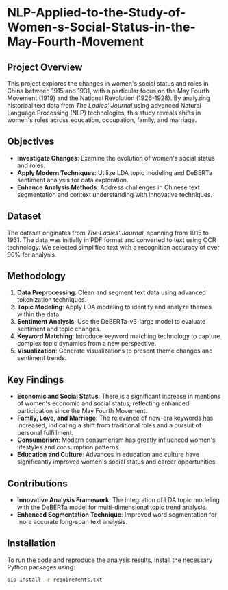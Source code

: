 # NLP-Applied-to-the-Study-of-Women-s-Social-Status-in-the-May-Fourth-Movement

## Project Overview

This project explores the changes in women's social status and roles in China between 1915 and 1931, with a particular focus on the May Fourth Movement (1919) and the National Revolution (1926-1928). By analyzing historical text data from *The Ladies' Journal* using advanced Natural Language Processing (NLP) technologies, this study reveals shifts in women's roles across education, occupation, family, and marriage.

## Objectives

- **Investigate Changes**: Examine the evolution of women's social status and roles.
- **Apply Modern Techniques**: Utilize LDA topic modeling and DeBERTa sentiment analysis for data exploration.
- **Enhance Analysis Methods**: Address challenges in Chinese text segmentation and context understanding with innovative techniques.

## Dataset

The dataset originates from *The Ladies' Journal*, spanning from 1915 to 1931. The data was initially in PDF format and converted to text using OCR technology. We selected simplified text with a recognition accuracy of over 90% for analysis.

## Methodology

1. **Data Preprocessing**: Clean and segment text data using advanced tokenization techniques.
2. **Topic Modeling**: Apply LDA modeling to identify and analyze themes within the data.
3. **Sentiment Analysis**: Use the DeBERTa-v3-large model to evaluate sentiment and topic changes.
4. **Keyword Matching**: Introduce keyword matching technology to capture complex topic dynamics from a new perspective.
5. **Visualization**: Generate visualizations to present theme changes and sentiment trends.

## Key Findings

- **Economic and Social Status**: There is a significant increase in mentions of women's economic and social status, reflecting enhanced participation since the May Fourth Movement.
- **Family, Love, and Marriage**: The relevance of new-era keywords has increased, indicating a shift from traditional roles and a pursuit of personal fulfillment.
- **Consumerism**: Modern consumerism has greatly influenced women's lifestyles and consumption patterns.
- **Education and Culture**: Advances in education and culture have significantly improved women's social status and career opportunities.

## Contributions

- **Innovative Analysis Framework**: The integration of LDA topic modeling with the DeBERTa model for multi-dimensional topic trend analysis.
- **Enhanced Segmentation Technique**: Improved word segmentation for more accurate long-span text analysis.

## Installation

To run the code and reproduce the analysis results, install the necessary Python packages using:

```bash
pip install -r requirements.txt
